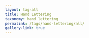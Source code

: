 ```yaml
---
layout: tag-all
title: Hand Lettering
taxonomy: hand lettering
permalink: /tags/hand-lettering/all/
gallery-link: true
---
```

